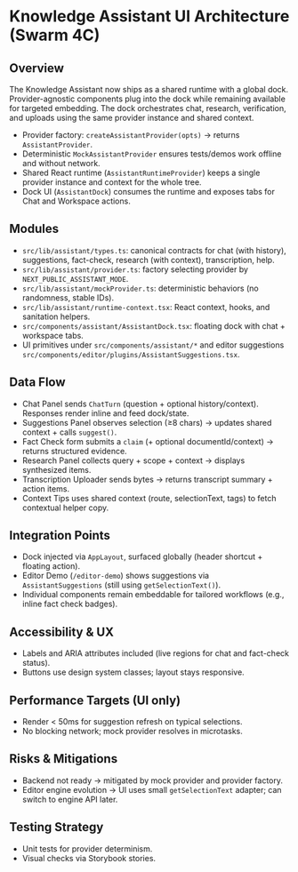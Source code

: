 # Knowledge Assistant UI Architecture (Swarm 4C)

## Overview

The Knowledge Assistant now ships as a shared runtime with a global dock. Provider-agnostic components plug into the dock while remaining available for targeted embedding. The dock orchestrates chat, research, verification, and uploads using the same provider instance and shared context.

- Provider factory: `createAssistantProvider(opts)` → returns `AssistantProvider`.
- Deterministic `MockAssistantProvider` ensures tests/demos work offline and without network.
- Shared React runtime (`AssistantRuntimeProvider`) keeps a single provider instance and context for the whole tree.
- Dock UI (`AssistantDock`) consumes the runtime and exposes tabs for Chat and Workspace actions.

## Modules

- `src/lib/assistant/types.ts`: canonical contracts for chat (with history), suggestions, fact-check, research (with context), transcription, help.
- `src/lib/assistant/provider.ts`: factory selecting provider by `NEXT_PUBLIC_ASSISTANT_MODE`.
- `src/lib/assistant/mockProvider.ts`: deterministic behaviors (no randomness, stable IDs).
- `src/lib/assistant/runtime-context.tsx`: React context, hooks, and sanitation helpers.
- `src/components/assistant/AssistantDock.tsx`: floating dock with chat + workspace tabs.
- UI primitives under `src/components/assistant/*` and editor suggestions `src/components/editor/plugins/AssistantSuggestions.tsx`.

## Data Flow

- Chat Panel sends `ChatTurn` (question + optional history/context). Responses render inline and feed dock/state.
- Suggestions Panel observes selection (≥8 chars) → updates shared context + calls `suggest()`.
- Fact Check form submits a `claim` (+ optional documentId/context) → returns structured evidence.
- Research Panel collects query + scope + context → displays synthesized items.
- Transcription Uploader sends bytes → returns transcript summary + action items.
- Context Tips uses shared context (route, selectionText, tags) to fetch contextual helper copy.

## Integration Points

- Dock injected via `AppLayout`, surfaced globally (header shortcut + floating action).
- Editor Demo (`/editor-demo`) shows suggestions via `AssistantSuggestions` (still using `getSelectionText()`).
- Individual components remain embeddable for tailored workflows (e.g., inline fact check badges).

## Accessibility & UX

- Labels and ARIA attributes included (live regions for chat and fact-check status).
- Buttons use design system classes; layout stays responsive.

## Performance Targets (UI only)

- Render < 50ms for suggestion refresh on typical selections.
- No blocking network; mock provider resolves in microtasks.

## Risks & Mitigations

- Backend not ready → mitigated by mock provider and provider factory.
- Editor engine evolution → UI uses small `getSelectionText` adapter; can switch to engine API later.

## Testing Strategy

- Unit tests for provider determinism.
- Visual checks via Storybook stories.

